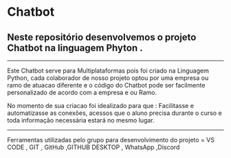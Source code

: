 # Chatbot 
## Neste repositório desenvolvemos o projeto Chatbot na linguagem Phyton . 
---

Este Chatbot serve para Multiplataformas pois foi criado na Linguagem Python, cada 
colaborador de nosso projeto optou por uma empresa ou ramo de atuacao diferente e 
o código do Chatbot pode ser facilmente personalizado de acordo com a empresa e ou Ramo.

No momento de sua criacao foi idealizado para que :
Facilitasse e automatizasse as conexões, acessos que o aluno precisa durante o curso e 
toda informação necessária estará no mesmo lugar.


---------
Ferramentas utilizadas pelo grupo para desenvolvimento do projeto = VS CODE , GIT , GitHub ,GITHUB DESKTOP , WhatsApp ,Discord 
